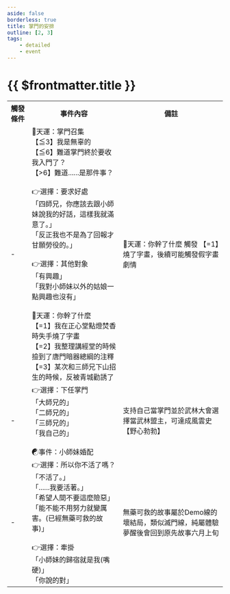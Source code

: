 ```yaml
---
aside: false
borderless: true
title: 掌門的安排
outline: [2, 3]
tags:
    - detailed
    - event
---
```


# {{ $frontmatter.title }}

<Table class="timeline-table">
    <tr class="timeline-header">
        <th>觸發條件</th>
        <th>事件內容</th>
        <th>備註</th>
    </tr>
	<tr>
		<td>-</td>
		<td>
			🎲天運：掌門召集 <br>
			<span title="處世-2、貢獻≧10時，👉選擇：要求好處">【≦3】我是無辜的 </span> <br>
			<span title="心相-10、👉選擇：其他對象">【≦6】難道掌門終於要收我入門了？ </span> <br>
			<span title="🎲天運：你幹了什麼">【>6】難道......是那件事？ </span> <br>
			<br>
			👉選擇：要求好處<br>
			<span title="處世-1">「四師兄，你應該去跟小師妹說我的好話，這樣我就滿意了。」 </span> <br>
			<span title="向心+2、唐惟元+1">「反正我也不是為了回報才甘願勞役的。」 </span> <br>
			<br>
			👉選擇：其他對象<br>
			「有興趣」 <br>
			「我對小師妹以外的姑娘一點興趣也沒有」 <br>
			<br>
			🎲天運：你幹了什麼 <br>
			<span title="道德-2、名聲-1、銀兩+200，假字畫劇情觸發可能">【=1】我在正心堂點燈焚香時失手燒了字畫 </span> <br>
			【=2】我整理講經堂的時候撿到了唐門暗器總綱的注釋 <br>
			<span title="名聲+1、青城派+1">【=3】某次和三師兄下山招生的時候，反被青城勸誘了 </span> <br>
		</td>
		<td>
			🎲天運：你幹了什麼 觸發 【=1】燒了字畫，後續可能觸發假字畫劇情 <br>
		</td>
	</tr>
	<tr>
		<td>-</td>
		<td>
			👉選擇：下任掌門<br>
			<span title="唐布衣+2">「大師兄的」 </span> <br>
			<span title="唐錚+2">「二師兄的」 </span> <br>
			<span title="唐陞+2">「三師兄的」 </span> <br>
			<span title="處世+1、性情+1、道德-1">「我自己的」 </span> <br>
			<br>
			<span title="心相歸零">☯事件：小師妹婚配 </span> <br>
		</td>
		<td>支持自己當掌門並於武林大會選擇當武林盟主，可達成風雲史【野心勃勃】</td>
	</tr>
		<tr>
		<td>-</td>
		<td>
			👉選擇：所以你不活了嗎？<br>
			<span title="汗青書6「睡死」">「不活了。」 </span> <br>
			<span title="命運+15">「......我要活著。」 </span> <br>
			<span title="命運+30">「希望人間不要這麼險惡」 </span> <br>
			<span title="進入Demo線第三年十一月上旬">「能不能不用努力就變厲害。(已經無藥可救的故事)」 </span> <br>
			<br>
			👉選擇：牽掛<br>
			<span title="嘴力+1、處世+1、道德-1、唐陞-1">「小師妹的歸宿就是我(嘴硬)」 </span> <br>
			<span title="性情+1、處世-1、修養+1、變心+7">「你說的對」 </span> <br>
		</td>
		<td>
			無藥可救的故事屬於Demo線的壞結局，類似滅門線，純屬體驗<br>
			夢醒後會回到原先故事六月上旬
		</td>
	</tr>
</table>
